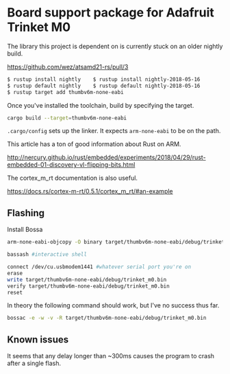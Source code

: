 # Board support package for Adafruit Trinket M0

The library this project is dependent on is currently stuck on an older nightly build.

https://github.com/wez/atsamd21-rs/pull/3

```bash
$ rustup install nightly	$ rustup install nightly-2018-05-16
$ rustup default nightly	$ rustup default nightly-2018-05-16
$ rustup target add thumbv6m-none-eabi
```

Once you've installed the toolchain, build by specifying the target.

```bash
cargo build --target=thumbv6m-none-eabi
```

`.cargo/config` sets up the linker.
It expects `arm-none-eabi` to be on the path.

This article has a ton of good information about Rust on ARM.

http://nercury.github.io/rust/embedded/experiments/2018/04/29/rust-embedded-01-discovery-vl-flipping-bits.html

The cortex_m_rt documentation is also useful.

https://docs.rs/cortex-m-rt/0.5.1/cortex_m_rt/#an-example


## Flashing

Install Bossa

```bash
arm-none-eabi-objcopy -O binary target/thumbv6m-none-eabi/debug/trinket_m0.bin

bassash #interactive shell

connect /dev/cu.usbmodem1441 #whatever serial port you're on
erase
write target/thumbv6m-none-eabi/debug/trinket_m0.bin
verify target/thumbv6m-none-eabi/debug/trinket_m0.bin
reset
```

In theory the following command should work, but I've no success thus far.

```bash
bossac -e -w -v -R target/thumbv6m-none-eabi/debug/trinket_m0.bin
```

## Known issues

It seems that any delay longer than ~300ms causes the program to crash after a single flash.